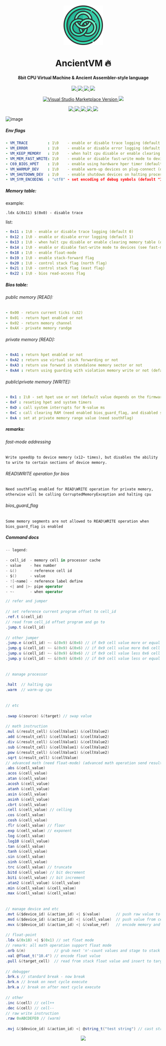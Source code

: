 <!-- Logo -->
<p align="center">
  <a href="#">
    <img height="128" width="128" src="https://raw.githubusercontent.com/0xF6/ancient_cpu/master/Rune/resource/icon.png">
  </a>
</p>

<!-- Name -->
<h1 align="center">
  AncientVM 🔥
</h1>
<!-- desc -->
<h4 align="center">
  8bit CPU Virtual Machine & Ancient Assembler-style language
</h4>

<!-- classic badges -->
<p align="center">
    <a href="https://dev.azure.com/0xF6/AncientVM/_build">
    <img src="https://dev.azure.com/0xF6/AncientVM/_apis/build/status/0xF6.ancient_cpu?branchName=master">
  </a>
  <a href="#">
    <img src="http://img.shields.io/:license-MIT-blue.svg">
  </a>
  <a href="https://github.com/0xF6/ancient_cpu/releases">
    <img src="https://img.shields.io/github/release/0xF6/ancient_cpu.svg?logo=github&style=flat">
  </a>
  <a href="https://www.codacy.com/app/0xF6/cpu_4bit?utm_source=github.com&amp;utm_medium=referral&amp;utm_content=0xF6/cpu_4bit&amp;utm_campaign=Badge_Grade"><img src="https://api.codacy.com/project/badge/Grade/e033b506944447289b2ef39478fc8234"/></a>
  </a>
</p>

<!-- popup badges -->
<p align="center">
   <a href="https://marketplace.visualstudio.com/items?itemName=rijndael.ancient-asm">
    <img alt="Visual Studio Marketplace Version" src="https://img.shields.io/visual-studio-marketplace/v/rijndael.ancient-asm.svg?style=popout-square&logo=visual-studio-code&logoColor=%23CCC">
  </a>
  <a href="https://t.me/ivysola">
    <img src="https://img.shields.io/badge/Ask%20Me-Anything-1f425f.svg?style=popout-square&logo=telegram">
  </a>
</p>

<!-- big badges -->
<p align="center">
  <a href="#">
    <img src="https://forthebadge.com/images/badges/made-with-c-sharp.svg">
    <img src="https://forthebadge.com/images/badges/designed-in-ms-paint.svg">
    <img src="https://forthebadge.com/images/badges/ages-18.svg">
    <img src="https://ForTheBadge.com/images/badges/winter-is-coming.svg">
    <img src="https://forthebadge.com/images/badges/gluten-free.svg">
  </a>
</p>

![image](https://user-images.githubusercontent.com/13326808/60311909-e71fa900-9961-11e9-96f0-bf4c4a45681c.png)




##### Env flags 
```yaml
- VM_TRACE         : 1\0    - enable or disable trace logging (default 0)
- VM_ERROR         : 1\0    - enable or disable error logging (default 1)
- VM_KEEP_MEMORY   : 1\0    - when halt cpu disable or enable clearing memory table (default 0 - clearing)
- VM_MEM_FAST_WRITE: 1\0    - enable or disable fast-write mode to devices (see fast-mode addressing)
- C69_BIOS_HPET    : 1\0    - enable using hardware hper timer (default 0)
- VM_WARMUP_DEV    : 1\0    - enable warm-up devices on plug-connect (default 1)
- VM_SHUTDOWN_DEV  : 1\0    - enable shutdown devices on halting processor (default 1)
- VM_SYM_ENCODING  : "utf8" - set encoding of debug symbols (default "IBM037")
```

##### Memory table: 
  
example:  
```assembler
.ldx &(0x11) $(0x0) - disable trace
``` 
list: 
```yaml
- 0x11 : 1\0 - enable or disable trace logging (default 0)
- 0x12 : 1\0 - enable or disable error logging (default 1)
- 0x13 : 1\0 - when halt cpu disable or enable clearing memory table (default 0 - clearing)
- 0x14 : 1\0 - enable or disable fast-write mode to devices (see fast-mode addressing)
- 0x18 : 1\0 - enable float-mode
- 0x19 : 1\0 - enable stack-forward flag
- 0x20 : 1\0 - control stack flag (north flag)
- 0x21 : 1\0 - control stack flag (east flag)
- 0x22 : 1\0 - bios read-access flag
```

##### Bios table: 

###### public memory [READ]: 
```yaml
- 0x00 - return current ticks (u32)
- 0x01 - return hpet enabled or not
- 0x02 - return memory channel
- 0xAX - private memory randge
```
###### private memory [READ]:
```yaml
- 0xA1 : return hpet enabled or not
- 0xA2 : return use virtual stack forwarding or not
- 0xA3 : return use forward in standalone memory sector or not
- 0xA4 : return using guarding with violation memory write or not (default bios_guard_flag has enabled)
```

###### public\private memory [WRITE]: 
  
```yaml
- 0x1 : 1\0 - set hpet use or not (default value depends on the firmware)
- 0xF : reseting hpet and system timers
- 0xD : call system interrupts for N-value ms
- 0xC : call clearing RAM (need enabled bios_guard_flag, and disabled southFlag)
- 0xA : set at private memory range value (need southFlag)
```


##### remarks:
###### fast-mode addressing        
`Write speedUp to device memory (x12~ times), but disables the ability to write to certain sections of device memory.`
###### READ\WRITE operation for bios
`Need southFlag enabled for READ\WRITE operation for private memory, otherwise will be calling CorruptedMemoryException and halting cpu`
###### bios_guard_flag
`Some memory segments are not allowed to READ\WRITE operation when bios_guard_flag is enabled`
##### Command docs

```csharp
-- legend:

- cell_id  - memory cell in processor cache
- value    - hex number
- &()      - reference cell id
- $()      - value
- ![~name] - reference label define
- <| and |>- pipe operator
- ~-       - when operator
```


```csharp
// refer and jumper

// set reference current program offset to cell_id
.ref.t &(cell_id)
// read from cell_id offset program and go to
.jump.t &(cell_id)

// other jumper
.jump.e &(cell_id) ~- &(0x9) &(0x6) // if 0x9 cell value more or equal 0x6 cell value
.jump.g &(cell_id) ~- &(0x9) &(0x6) // if 0x9 cell value more 0x6 cell value 
.jump.u &(cell_id) ~- &(0x9) &(0x6) // if 0x9 cell value less 0x6 cell value 
.jump.y &(cell_id) ~- &(0x9) &(0x6) // if 0x9 cell value less or equal 0x6 cell value 


// manage processor

.halt  // halting cpu
.warm  // warm-up cpu


// etc

.swap &(source) &(target) // swap value

// math instruction
.mul &(result_cell) &(cellValue1) &(cellValue2)
.add &(result_cell) &(cellValue1) &(cellValue2)
.div &(result_cell) &(cellValue1) &(cellValue2)
.sub &(result_cell) &(cellValue1) &(cellValue2)
.pow &(result_cell) &(cellValue1) &(cellValue2)
.sqrt &(result_cell) &(cellValue)
// advanced math (need float-mode) (advanced math operation send result to stack)
.abs &(cell_value)
.acos &(cell_value)
.atan &(cell_value)
.acosh &(cell_value)
.atanh &(cell_value)
.asin &(cell_value)
.asinh &(cell_value)
.cbrt &(cell_value) 
.cell &(cell_value) // celling
.cos &(cell_value)
.cosh &(cell_value)
.flr &(cell_value) // floor
.exp &(cell_value) // exponent
.log &(cell_value)
.log10 &(cell_value)
.tan &(cell_value)
.tanh &(cell_value)
.sin &(cell_value)
.sinh &(cell_value)
.trc &(cell_value) // truncate
.bitd &(cell_value) // bit decrement
.biti &(cell_value) // bit increment
.atan2 &(cell_value) &(cell_value)
.min &(cell_value) &(cell_value)
.max &(cell_value) &(cell_value)

                              
// manage device and etc
.mvt &($device_id) &(action_id) <| $(value)       // push raw value to device_id.action_id in bus
.mvd &($device_id) &(action_id) <| &(cell_value)  // push value from cell to device_id.action_id in bus
.mvx &($device_id) &(action_id) <| &(value_ref)   // encode memory and send char-data to device

// float-point
.ldx &(0x18) <| $(0x1) // set float mode
// remark: all math operation support float mode
.orb &(n)             // grub next 'n'-count values and stage to stack
.val @float_t("10.4") // encode float value
.pull &(target_cell)  // read from stack float value and insert to target_cell

// debugger
.brk.s // standard break - now break
.brk.n // break on next cycle execute
.brk.a // break on after next cycle execute

// other
.inc &(cell) // cell++
.dec &(cell) // cell--
// raw write instruction
.raw 0xABCDEFE0 // (warm)

.mvj &($device_id) &(action_id) <| @string_t("test string") // cast string to mvt instruction
```

<p align="center">
   <a href="https://ko-fi.com/P5P7YFY5">
    <img src="https://www.ko-fi.com/img/githubbutton_sm.svg">
  </a>
</p>

